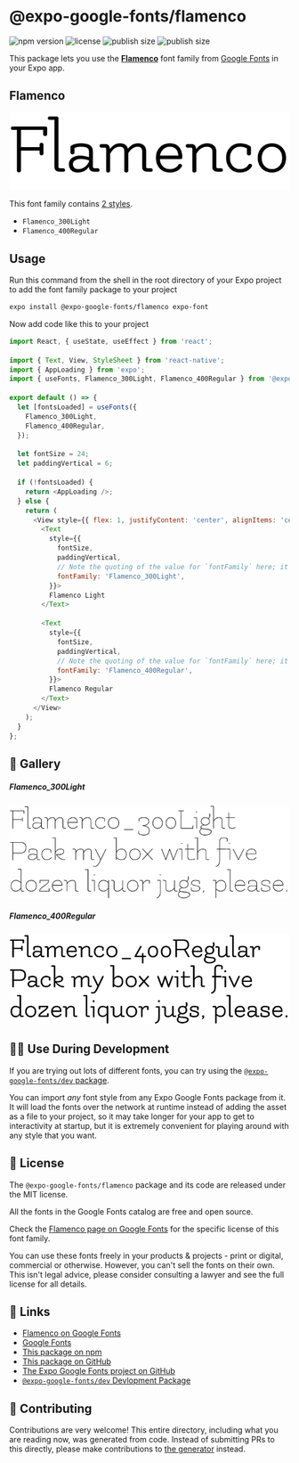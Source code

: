 # @expo-google-fonts/flamenco

![npm version](https://flat.badgen.net/npm/v/@expo-google-fonts/flamenco)
![license](https://flat.badgen.net/github/license/expo/google-fonts)
![publish size](https://flat.badgen.net/packagephobia/install/@expo-google-fonts/flamenco)
![publish size](https://flat.badgen.net/packagephobia/publish/@expo-google-fonts/flamenco)

This package lets you use the [**Flamenco**](https://fonts.google.com/specimen/Flamenco) font family from [Google Fonts](https://fonts.google.com/) in your Expo app.

## Flamenco

![Flamenco](./font-family.png)

This font family contains [2 styles](#-gallery).

- `Flamenco_300Light`
- `Flamenco_400Regular`

## Usage

Run this command from the shell in the root directory of your Expo project to add the font family package to your project
```sh
expo install @expo-google-fonts/flamenco expo-font
```

Now add code like this to your project
```js
import React, { useState, useEffect } from 'react';

import { Text, View, StyleSheet } from 'react-native';
import { AppLoading } from 'expo';
import { useFonts, Flamenco_300Light, Flamenco_400Regular } from '@expo-google-fonts/flamenco';

export default () => {
  let [fontsLoaded] = useFonts({
    Flamenco_300Light,
    Flamenco_400Regular,
  });

  let fontSize = 24;
  let paddingVertical = 6;

  if (!fontsLoaded) {
    return <AppLoading />;
  } else {
    return (
      <View style={{ flex: 1, justifyContent: 'center', alignItems: 'center' }}>
        <Text
          style={{
            fontSize,
            paddingVertical,
            // Note the quoting of the value for `fontFamily` here; it expects a string!
            fontFamily: 'Flamenco_300Light',
          }}>
          Flamenco Light
        </Text>

        <Text
          style={{
            fontSize,
            paddingVertical,
            // Note the quoting of the value for `fontFamily` here; it expects a string!
            fontFamily: 'Flamenco_400Regular',
          }}>
          Flamenco Regular
        </Text>
      </View>
    );
  }
};

```

## 🔡 Gallery

##### Flamenco_300Light
![Flamenco_300Light](./Flamenco_300Light.ttf.png)

##### Flamenco_400Regular
![Flamenco_400Regular](./Flamenco_400Regular.ttf.png)


## 👩‍💻 Use During Development

If you are trying out lots of different fonts, you can try using the [`@expo-google-fonts/dev` package](https://github.com/expo/google-fonts/tree/master/font-packages/dev#readme).

You can import *any* font style from any Expo Google Fonts package from it. It will load the fonts
over the network at runtime instead of adding the asset as a file to your project, so it may take longer
for your app to get to interactivity at startup, but it is extremely convenient
for playing around with any style that you want.

## 📖 License

The `@expo-google-fonts/flamenco` package and its code are released under the MIT license.

All the fonts in the Google Fonts catalog are free and open source.

Check the [Flamenco page on Google Fonts](https://fonts.google.com/specimen/Flamenco) for the specific license of this font family.

You can use these fonts freely in your products & projects - print or digital, commercial or otherwise. However, you can't sell the fonts on their own. This isn't legal advice, please consider consulting a lawyer and see the full license for all details.

## 🔗 Links

- [Flamenco on Google Fonts](https://fonts.google.com/specimen/Flamenco)
- [Google Fonts](https://fonts.google.com/)
- [This package on npm](https://www.npmjs.com/package/@expo-google-fonts/flamenco)
- [This package on GitHub](https://github.com/expo/google-fonts/tree/master/font-packages/flamenco)
- [The Expo Google Fonts project on GitHub](https://github.com/expo/google-fonts)
- [`@expo-google-fonts/dev` Devlopment Package](https://github.com/expo/google-fonts/tree/master/font-packages/dev)

## 🤝 Contributing

Contributions are very welcome! This entire directory, including what you are reading now, was generated from code. Instead of submitting PRs to this directly, please make contributions to [the generator](https://github.com/expo/google-fonts/tree/master/packages/generator) instead.
